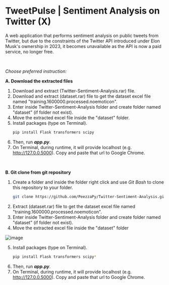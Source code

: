 # TweetPulse | Sentiment Analysis on Twitter (X)
A web application that performs sentiment analysis on public tweets from Twitter, but due to the constraints of the Twitter API introduced under Elon Musk's ownership in 2023, it becomes unavailable as the API is now a paid service, no longer free.

<br>

*Choose preferred instruction:*

**A. Download the extracted files**
   1. Download and extract (Twitter-Sentiment-Analysis.rar) file.
   2. Download and extract (dataset.rar) file to get the dataset excel file named "training.1600000.processed.noemoticon".
   3. Enter inside Twitter-Sentiment-Analysis folder and create folder named "dataset" (if folder not exist).
   4. Move the extracted excel file inside the "dataset" folder.
   5. Install packages (type on Terminal).
      ```bash
      pip install Flask transformers scipy
   7. Then, run **_app.py_**.
   8. On Terminal, during runtime, it will provide localhost (e.g. http://127.0.0.5000). Copy and paste that url to Google Chrome.

<br>

**B. Git clone from git repository**
1. Create a folder and inside the folder right click and use _Git Bash_ to clone this repository to your folder.
   ```bash
   git clone https://github.com/PeezzaPy/Twitter-Sentiment-Analysis.git*
2. Extract (dataset.rar) file to get the dataset excel file named "training.1600000.processed.noemoticon".
3. Enter inside Twitter-Sentiment-Analysis folder and create folder named "dataset" (if folder not exist).
4. Move the extracted excel file inside the "dataset" folder

![image](https://github.com/PeezzaPy/Twitter-Sentiment-Analysis/assets/66209956/44ad6197-edfd-4ab8-b54e-b3bcbc3c7c34)

5. Install packages (type on Terminal).
   ```bash
   pip install Flask transformers scipy*
6. Then, run **_app.py_**.
7. On Terminal, during runtime, it will provide localhost (e.g. http://127.0.0.5000). Copy and paste that url to Google Chrome.
